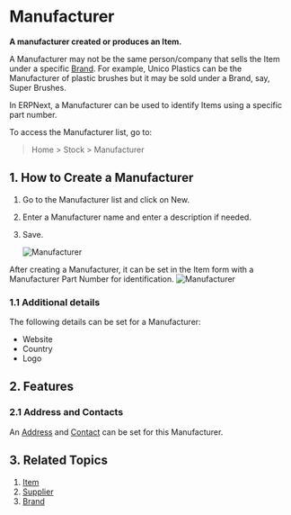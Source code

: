 <!-- add-breadcrumbs -->
# Manufacturer

**A manufacturer created or produces an Item.**

A Manufacturer may not be the same person/company that sells the Item under a specific [Brand](/docs/user/manual/en/selling/brand). For example, Unico Plastics can be the Manufacturer of plastic brushes but it may be sold under a Brand, say, Super Brushes.

In ERPNext, a Manufacturer can be used to identify Items using a specific part number.

To access the Manufacturer list, go to:
> Home > Stock > Manufacturer

## 1. How to Create a Manufacturer
1. Go to the Manufacturer list and click on New.
1. Enter a Manufacturer name and enter a description if needed.
1. Save.

    ![Manufacturer](/docs/v12/assets/img/stock/manufacturer.png)

After creating a Manufacturer, it can be set in the Item form with a Manufacturer Part Number for identification.
![Manufacturer](/docs/v12/assets/img/stock/manufacturer-part.png)

### 1.1 Additional details
The following details can be set for a Manufacturer:

* Website
* Country
* Logo

## 2. Features
### 2.1 Address and Contacts

An [Address](/docs/user/manual/en/CRM/address) and [Contact](/docs/user/manual/en/CRM/contact) can be set for this Manufacturer.

## 3. Related Topics
1. [Item](/docs/user/manual/en/stock/item)
1. [Supplier](/docs/user/manual/en/buying/supplier)
1. [Brand](/docs/user/manual/en/selling/brand)
